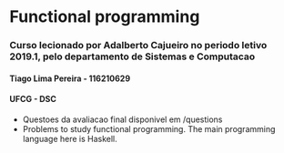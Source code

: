 # Functional programming

### Curso lecionado por Adalberto Cajueiro no periodo letivo 2019.1, pelo departamento de Sistemas e Computacao

#### Tiago Lima Pereira - 116210629
#### UFCG - DSC

- Questoes da avaliacao final disponivel em /questions
- Problems to study functional programming. The main programming language here is Haskell.
